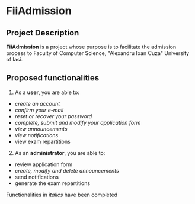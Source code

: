 # FiiAdmission
## Project Description
**FiiAdmission** is a project whose purpose is to facilitate the admission process to Faculty of Computer Science, "Alexandru Ioan Cuza" University of Iasi.

## Proposed functionalities
1. As a **user**, you are able to:
  - *create an account*
  - *confirm your e-mail*
  - *reset or recover your password*
  - *complete, submit and modify your application form*
  - *view announcements*
  - *view notifications*
  - view exam repartitions
2. As an **administrator**, you are able to:
  - review application form
  - *create, modify and delete announcements*
  - send notifications
  - generate the exam repartitions
  
 Functionalities in *italics* have been completed
